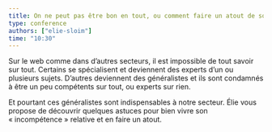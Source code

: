 ```yaml
---
title: On ne peut pas être bon en tout, ou comment faire un atout de son incompétence
type: conference
authors: ["elie-sloim"]
time: "10:30"
---
```


Sur le web comme dans d’autres secteurs, il est impossible de tout savoir sur tout. Certains se spécialisent et deviennent des experts d’un ou plusieurs sujets. D’autres deviennent des généralistes et ils sont condamnés à être un peu compétents sur tout, ou experts sur rien.

Et pourtant ces généralistes sont indispensables à notre secteur. Élie vous propose de découvrir quelques astuces pour bien vivre son «&nbsp;incompétence&nbsp;» relative et en faire un atout.
